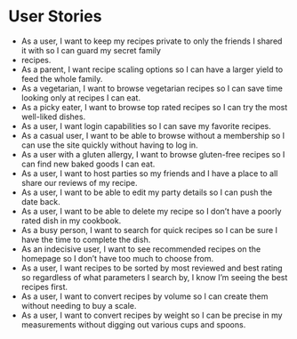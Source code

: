 # User Stories

+ As a user, I want to keep my recipes private to only the friends I shared it with so I can guard my secret family 
+ recipes.
+ As a parent, I want recipe scaling options so I can have a larger yield to feed the whole family.
+ As a vegetarian, I want to browse vegetarian recipes so I can save time looking only at recipes I can eat.
+ As a picky eater, I want to browse top rated recipes so I can try the most well-liked dishes.
+ As a user, I want login capabilities so I can save my favorite recipes.
+ As a casual user, I want to be able to browse without a membership so I can use the site quickly without having to log
in.
+ As a user with a gluten allergy, I want to browse gluten-free recipes so I can find new baked goods I can eat.
+ As a user, I want to host parties so my friends and I have a place to all share our reviews of my recipe.
+ As a user, I want to be able to edit my party details so I can push the date back.
+ As a user, I want to be able to delete my recipe so I don’t have a poorly rated dish in my cookbook.
+ As a busy person, I want to search for quick recipes so I can be sure I have the time to complete the dish.
+ As an indecisive user, I want to see recommended recipes on the homepage so I don’t have too much to choose from.
+ As a user, I want recipes to be sorted by most reviewed and best rating so regardless of what parameters I search by,
I know I’m seeing the best recipes first.
+ As a user, I want to convert recipes by volume so I can create them without needing to buy a scale.
+ As a user, I want to convert recipes by weight so I can be precise in my measurements without digging out various cups
and spoons.
